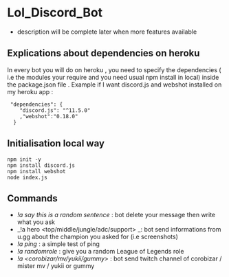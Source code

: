 # Lol_Discord_Bot
* description will be complete later when more features available
## Explications about dependencies on heroku
In every bot you will do on heroku , you need to specify the dependencies ( i.e the modules your require and you need usual npm install in local) inside the package.json file .
Example if I want discord.js and webshot installed on my heroku app :
```
 "dependencies": {
    "discord.js": "^11.5.0"
    ,"webshot":"0.18.0"
  }
```
## Initialisation local way
```
npm init -y
npm install discord.js
npm install webshot
node index.js
```
## Commands
 * _!a say_ *this is a random sentence* :  bot delete your message then write what you ask 
 * _!a hero <champion> <top/middle/jungle/adc/support> _: bot send informations from u.gg about the champion you asked for (i.e screenshots) 
 * _!a ping_ : a simple test of ping
 * _!a randomrole_ : give you a random League of Legends role
 * _!a <corobizar/mv/yukii/gummy>_ : bot send twitch channel of corobizar / mister mv / yukii or gummy
